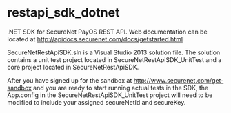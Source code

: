 restapi_sdk_dotnet
==================

.NET SDK for SecureNet PayOS REST API.  Web documentation can be located at http://apidocs.securenet.com/docs/getstarted.html

SecureNetRestApiSDK.sln is a Visual Studio 2013 solution file.  The solution contains a unit test project located in
SecureNetRestApiSDK_UnitTest and a core project located in SecureNetRestApiSDK.

After you have signed up for the sandbox at http://www.securenet.com/get-sandbox and you are ready to start running actual tests in the SDK, the App.config in the SecureNetRestApiSDK_UnitTest project will need to be modified to include your assigned secureNetId and secureKey.
